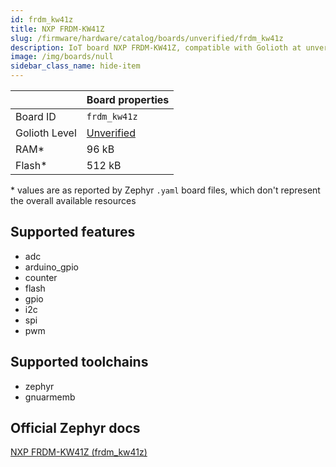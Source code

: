 ```yaml
---
id: frdm_kw41z
title: NXP FRDM-KW41Z
slug: /firmware/hardware/catalog/boards/unverified/frdm_kw41z
description: IoT board NXP FRDM-KW41Z, compatible with Golioth at unverified level.
image: /img/boards/null
sidebar_class_name: hide-item
---
```


[//]: # (This is an auto-generated file, do not edit! Changes to it will be lost upon re-generation)



|                | Board properties     |
| -------------  | -------------------- |
| Board ID       | `frdm_kw41z` |
| Golioth Level  | [Unverified](/firmware/hardware#unverified-boards) |
| RAM*           | 96 kB |
| Flash*         | 512 kB |

\* values are as reported by Zephyr `.yaml` board files, which don't represent the overall available resources



## Supported features

* adc
* arduino_gpio
* counter
* flash
* gpio
* i2c
* spi
* pwm

## Supported toolchains

* zephyr
* gnuarmemb

## Official Zephyr docs

[NXP FRDM-KW41Z (frdm_kw41z)](https://docs.zephyrproject.org/latest/boards/nxp/frdm_kw41z/doc/index.html)
